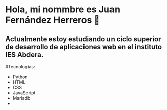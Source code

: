 # Hola, mi nommbre es Juan Fernández Herreros 🙌​
Actualmente estoy estudiando un ciclo superior de desarrollo de aplicaciones web en el instituto IES Abdera.
-
#Tecnologías:
- Python
- HTML
- CSS
- JavaScript
- Mariadb
- 

<!--
**juanfher4/juanfher4** is a ✨ _special_ ✨ repository because its `README.md` (this file) appears on your GitHub profile.

Here are some ideas to get you started:

- 🔭 I’m currently working on ...
- 🌱 I’m currently learning ...
- 👯 I’m looking to collaborate on ...
- 🤔 I’m looking for help with ...
- 💬 Ask me about ...
- 📫 How to reach me: ...
- 😄 Pronouns: ...
- ⚡ Fun fact: ...
-->
